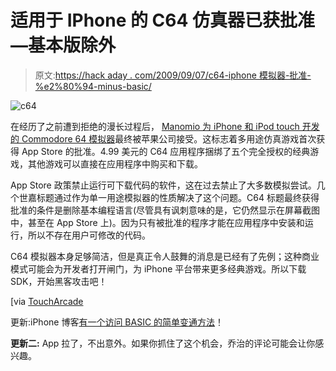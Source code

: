 # 适用于 IPhone 的 C64 仿真器已获批准—基本版除外

> 原文:[https://hack aday . com/2009/09/07/c64-iphone 模拟器-批准-%e2%80%94-minus-basic/](https://hackaday.com/2009/09/07/c64-emulator-for-iphone-approved-%e2%80%94-minus-basic/)

![c64](../Images/4de2f679c393e889c8020ba65bfec41f.png "c64")

在经历了之前遭到拒绝的漫长过程后， [Manomio 为 iPhone 和 iPod touch 开发的 Commodore 64 模拟器](http://www.c64iphone.com/)最终被苹果公司接受。这标志着多用途仿真游戏首次获得 App Store 的批准。4.99 美元的 C64 应用程序捆绑了五个完全授权的经典游戏，其他游戏可以直接在应用程序中购买和下载。

App Store 政策禁止运行可下载代码的软件，这在过去禁止了大多数模拟尝试。几个世嘉标题通过作为单一用途模拟器的性质解决了这个问题。C64 标题最终获得批准的条件是删除基本编程语言(尽管具有讽刺意味的是，它仍然显示在屏幕截图中，甚至在 App Store 上)。因为只有被批准的程序才能在应用程序中安装和运行，所以不存在用户可修改的代码。

C64 模拟器本身足够简洁，但是真正令人鼓舞的消息是已经有了先例；这种商业模式可能会为开发者打开闸门，为 iPhone 平台带来更多经典游戏。所以下载 SDK，开始黑客攻击吧！

[via [TouchArcade](http://toucharcade.com/)

更新:iPhone 博客[有一个访问 BASIC 的简单变通方法](http://www.theiphoneblog.com/2009/09/06/quick-app-c64-commodore-64-emulator-iphone-hack-basic/)！

**更新二:** App 拉了，不出意外。如果你抓住了这个机会，乔治的评论可能会让你感兴趣。